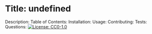 
# Title: undefined
Description: 
Table of Contents: 
Installation: 
Usage: 
Contributing: 
Tests: 
Questions: 
[![License: CC0-1.0](https://licensebuttons.net/l/zero/1.0/80x15.png)](http://creativecommons.org/publicdomain/zero/1.0/)
    